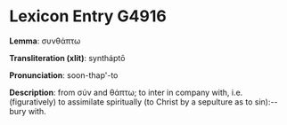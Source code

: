 # Lexicon Entry G4916

**Lemma**: συνθάπτω

**Transliteration (xlit)**: syntháptō

**Pronunciation**: soon-thap'-to

**Description**:
from σύν and θάπτω; to inter in company with, i.e. (figuratively) to assimilate spiritually (to Christ by a sepulture as to sin):--bury with.
